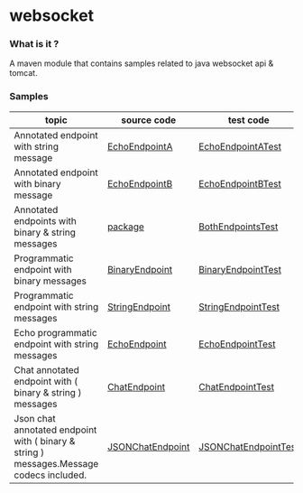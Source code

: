 # websocket

### What is it ?

A maven module that contains samples related to java websocket api & tomcat.

### Samples

| topic                                                                                   | source code                                                                              | test code                                                                                        |
|-----------------------------------------------------------------------------------------|------------------------------------------------------------------------------------------|--------------------------------------------------------------------------------------------------|
| Annotated endpoint with string message                                                  | [EchoEndpointA](./src/main/java/org/sample/websocket/annotated/EchoEndpointA.java)       | [EchoEndpointATest](./src/test/java/org/sample/websocket/annotated/EchoEndpointATest.java)       |
| Annotated endpoint with binary message                                                  | [EchoEndpointB](./src/main/java/org/sample/websocket/annotated/EchoEndpointB.java)       | [EchoEndpointBTest](./src/test/java/org/sample/websocket/annotated/EchoEndpointBTest.java)       |
| Annotated endpoints with binary & string messages                                       | [package](./src/main/java/org/sample/websocket/annotated)                                | [BothEndpointsTest](./src/test/java/org/sample/websocket/annotated/BothEndpointsTest.java)       |
| Programmatic endpoint with binary messages                                              | [BinaryEndpoint](./src/main/java/org/sample/websocket/programatic/BinaryEndpoint.java)   | [BinaryEndpointTest](./src/test/java/org/sample/websocket/programatic/BinaryEndpointTest.java)   |
| Programmatic endpoint with string messages                                              | [StringEndpoint](./src/main/java/org/sample/websocket/programatic/StringEndpoint.java)   | [StringEndpointTest](./src/test/java/org/sample/websocket/programatic/StringEndpointTest.java)   |
| Echo programmatic endpoint with string messages                                         | [EchoEndpoint](./src/main/java/org/sample/websocket/echo/EchoEndpoint.java)              | [EchoEndpointTest](./src/test/java/org/sample/websocket/echo/EchoEndpointTest.java)              |
| Chat annotated endpoint with ( binary & string ) messages                               | [ChatEndpoint](./src/main/java/org/sample/websocket/chat/ChatEndpoint.java)              | [ChatEndpointTest](./src/test/java/org/sample/websocket/chat/ChatEndpointTest.java)              |
| Json chat annotated endpoint with ( binary & string ) messages.Message codecs included. | [JSONChatEndpoint](./src/main/java/org/sample/websocket/chat_json/JSONChatEndpoint.java) | [JSONChatEndpointTest](./src/test/java/org/sample/websocket/chat_json/JSONChatEndpointTest.java) |



